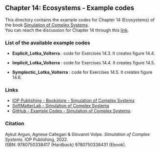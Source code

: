 ## Chapter 14: Ecosystems - Example codes

This directory contains the example codes for Chapter 14 (Ecosystems) of the book [Simulation of Complex Systems](https://github.com/softmatterlab/SOCS/).<br />
You can reach the discussion for Chapter 14 through this [link](https://github.com/softmatterlab/SOCS/discussions/23).


### List of the available example codes ###

- **Explicit_Lotka_Volterra** : code for Exercises 14.3.
It creates figure 14.4.

- **Implicit_Lotka_Volterra** : code for Exercises 14.4.
It creates figure 14.5.

- **Symplectic_Lotka_Volterra** : code for Exercises 14.5.
It creates figure 14.6.


### Links

- [IOP Publishing - Bookstore - Simulation of Complex Systems](https://store.ioppublishing.org/page/detail/Simulation-of-Complex-Systems/?K=9780750338417) 
- [SoftMatterLab - Simulation of Complex Systems](http://softmatterlab.org/publications/book/simulation-of-complex-systems/) 
- [GitHub - Example Codes - Simulation of Complex Systems](https://github.com/softmatterlab/SOCS/).


### Citation

Aykut Argun, Agnese Callegari & Giovanni Volpe. *Simulation of Complex Systems.* IOP Publishing, 2022.<br />
ISBN: 9780750338417 (Hardback) 9780750338431 (Ebook).
